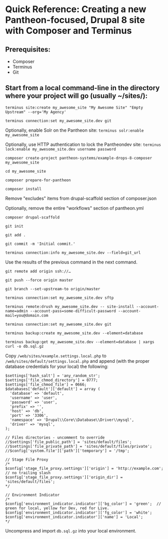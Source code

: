 # Quick Reference: Creating a new Pantheon-focused, Drupal 8 site with Composer and Terminus

## Prerequisites: 
  *  Composer  
  *  Terminus  
  *  Git  

## Start from a local command-line in the directory where your project will go (usually ~/sites/):
 
`terminus site:create my_awesome_site "My Awesome Site" "Empty Upstream" --org='My Agency'`
 
`terminus connection:set my_awesome_site.dev git`

Optionally, enable Solr on the Pantheon site: `terminus solr:enable my_awesome_site`

Optionally, use HTTP authentication to lock the Pantheondev site: `terminus lock:enable my_awesome_site.dev username password`
 
`composer create-project pantheon-systems/example-drops-8-composer my_awesome_site`
 
`cd my_awesome_site`
 
`composer prepare-for-pantheon`
 
`composer install`
 
Remove "excludes" items from drupal-scaffold section of composer.json

Optionally, remove the entire "workflows" section of pantheon.yml
 
`composer drupal-scaffold`
 
`git init`
 
`git add .`
 
`git commit -m 'Initial commit.'`

`terminus connection:info my_awesome_site.dev --field=git_url`
 
 Use the results of the previous command in the next command.
 
`git remote add origin ssh://… `
 
`git push --force origin master`
 
`git branch --set-upstream-to origin/master`
 
`terminus connection:set my_awesome_site.dev sftp`

`terminus remote:drush my_awesome_site.dev -- site-install --account-name=admin --account-pass=some-difficult-password --account-mail=you@domain.com`
 
`terminus connection:set my_awesome_site.dev git`
 
`terminus backup:create my_awesome_site.dev --element=database`
 
`terminus backup:get my_awesome_site.dev --element=database | xargs curl -o db.sql.gz`
 
Copy `/web/sites/example.settings.local.php` to `/web/sites/default/settings.local.php` and append (with the proper database credentials for your local) the following:
 
```$config_directories['sync'] = '../config';
$settings['hash_salt'] = 'any_random_str';
$settings['file_chmod_directory'] = 0777;
$settings['file_chmod_file'] = 0666;
$databases['default']['default'] = array (
  'database' => 'default',
  'username' => 'user',
  'password' => 'user',
  'prefix' => '',
  'host' => 'db',
  'port' => '3306',
  'namespace' => 'Drupal\\Core\\Database\\Driver\\mysql',
  'driver' => 'mysql',
);

// Files directories - uncomment to override
//$settings['file_public_path'] = 'sites/default/files';
//$settings['file_private_path'] = 'sites/default/files/private';
//$config['system.file']['path']['temporary'] = '/tmp';

// Stage File Proxy
/*
$config['stage_file_proxy.settings']['origin'] = 'http://example.com'; // no trailing slash
$config['stage_file_proxy.settings']['origin_dir'] = 'sites/default/files';
*/

// Environment Indicator
/*
$config['environment_indicator.indicator']['bg_color'] = 'green';  // green for local, yellow for Dev, red for Live.
$config['environment_indicator.indicator']['fg_color'] = 'white';
$config['environment_indicator.indicator']['name'] = 'Local';
*/
```

Uncompress and import `db.sql.gz` into your local environment.
